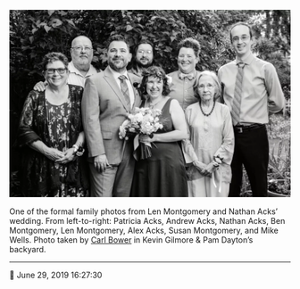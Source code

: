 ![One of the formal family photos from Len Montgomery and Nathan Acks’ wedding](assets/ee61ec38c80bc094d89d2492b761b9bc.webp)

One of the formal family photos from Len Montgomery and Nathan Acks’ wedding. From left-to-right: Patricia Acks, Andrew Acks, Nathan Acks, Ben Montgomery, Len Montgomery, Alex Acks, Susan Montgomery, and Mike Wells. Photo taken by [Carl Bower](http://carlbowerphotos.com/) in Kevin Gilmore & Pam Dayton’s backyard.

- - - -

📅 June 29, 2019 16:27:30

